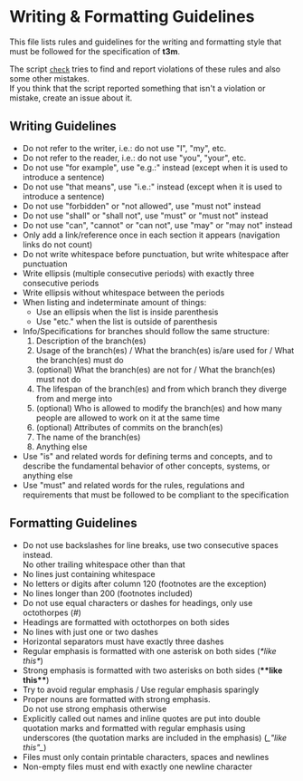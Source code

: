 # Writing & Formatting Guidelines #

This file lists rules and guidelines for the writing and formatting style that must be followed for
the specification of **t3m**.

The script [`check`](check) tries to find and report violations of these rules and also some other mistakes.  
If you think that the script reported something that isn't a violation or mistake, create an issue about it.

## Writing Guidelines ##

* Do not refer to the writer, i.e.: do not use "I", "my", etc.
* Do not refer to the reader, i.e.: do not use "you", "your", etc.
* Do not use "for example", use "e.g.:" instead (except when it is used to introduce a sentence)
* Do not use "that means", use "i.e.:" instead (except when it is used to introduce a sentence)
* Do not use "forbidden" or "not allowed", use "must not" instead
* Do not use "shall" or "shall not", use "must" or "must not" instead
* Do not use "can", "cannot" or "can not", use "may" or "may not" instead
* Only add a link/reference once in each section it appears (navigation links do not count)
* Do not write whitespace before punctuation, but write whitespace after punctuation
* Write ellipsis (multiple consecutive periods) with exactly three consecutive periods
* Write ellipsis without whitespace between the periods
* When listing and indeterminate amount of things:
  * Use an ellipsis when the list is inside parenthesis
  * Use "etc." when the list is outside of parenthesis
* Info/Specifications for branches should follow the same structure:
  1. Description of the branch(es)
  2. Usage of the branch(es) / What the branch(es) is/are used for / What the branch(es) must do
  3. (optional) What the branch(es) are not for / What the branch(es) must not do
  4. The lifespan of the branch(es) and from which branch they diverge from and merge into
  5. (optional) Who is allowed to modify the branch(es) and how many people are allowed to work on it at the same time
  6. (optional) Attributes of commits on the branch(es)
  7. The name of the branch(es)
  8. Anything else
* Use "is" and related words for defining terms and concepts, and to describe the fundamental behavior of other concepts,
  systems, or anything else
* Use "must" and related words for the rules, regulations and requirements that must be followed to be compliant to the
  specification

## Formatting Guidelines ##

* Do not use backslashes for line breaks, use two consecutive spaces instead.  
  No other trailing whitespace other than that
* No lines just containing whitespace
* No letters or digits after column 120 (footnotes are the exception)
* No lines longer than 200 (footnotes included)
* Do not use equal characters or dashes for headings, only use octothorpes (#)
* Headings are formatted with octothorpes on both sides
* No lines with just one or two dashes
* Horizontal separators must have exactly three dashes
* Regular emphasis is formatted with one asterisk on both sides (*\*like this\**)
* Strong emphasis is formatted with two asterisks on both sides (**\*\*like this\*\***)
* Try to avoid regular emphasis / Use regular emphasis sparingly
* Proper nouns are formatted with strong emphasis.  
  Do not use strong emphasis otherwise
* Explicitly called out names and inline quotes are put into double quotation marks and formatted with regular emphasis
  using underscores (the quotation marks are included in the emphasis) (_\_"like this"\__)
* Files must only contain printable characters, spaces and newlines
* Non-empty files must end with exactly one newline character
